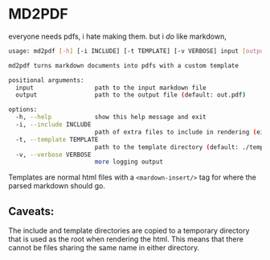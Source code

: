 #  MD2PDF

everyone needs pdfs, i hate making them. but i *do* like markdown,

```sh
usage: md2pdf [-h] [-i INCLUDE] [-t TEMPLATE] [-v VERBOSE] input [output]

md2pdf turns markdown documents into pdfs with a custom template

positional arguments:
  input                 path to the input markdown file
  output                path to the output file (default: out.pdf)

options:
  -h, --help            show this help message and exit
  -i, --include INCLUDE
                        path of extra files to include in rendering (either directory or a single file) (default: None)
  -t, --template TEMPLATE
                        path to the template directory (default: ./template)
  -v, --verbose VERBOSE
                        more logging output
```


Templates are normal html files with a `<mardown-insert/>` tag for where the parsed markdown should go.

## Caveats: 

The include and template directories are copied to a temporary directory that is used as the root when rendering the html. This means that there cannot be files sharing the same name in either directory.


